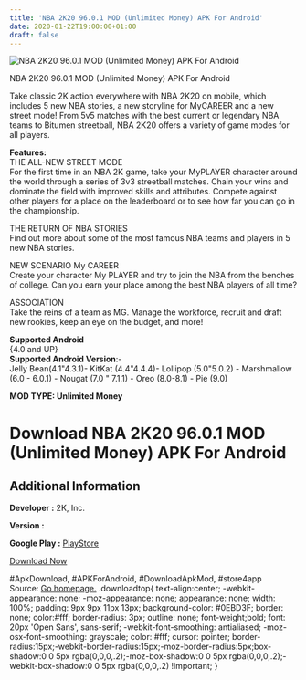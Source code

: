 ```yaml
---
title: 'NBA 2K20 96.0.1 MOD (Unlimited Money) APK For Android'
date: 2020-01-22T19:00:00+01:00
draft: false
---
```


![NBA 2K20 96.0.1 MOD (Unlimited Money) APK For Android](https://i1.wp.com/apkhome.net/wp-content/uploads/2020/01/NBA-2K20-96.0.1-MOD-Unlimited-Money.png "NBA 2K20 96.0.1 MOD (Unlimited Money) APK For Android")

  

NBA 2K20 96.0.1 MOD (Unlimited Money) APK For Android

Take classic 2K action everywhere with NBA 2K20 on mobile, which includes 5 new NBA stories, a new storyline for MyCAREER and a new street mode! From 5v5 matches with the best current or legendary NBA teams to Bitumen streetball, NBA 2K20 offers a variety of game modes for all players.

**Features:**  
THE ALL-NEW STREET MODE  
For the first time in an NBA 2K game, take your MyPLAYER character around the world through a series of 3v3 streetball matches. Chain your wins and dominate the field with improved skills and attributes. Compete against other players for a place on the leaderboard or to see how far you can go in the championship.

THE RETURN OF NBA STORIES  
Find out more about some of the most famous NBA teams and players in 5 new NBA stories.

NEW SCENARIO My CAREER  
Create your character My PLAYER and try to join the NBA from the benches of college. Can you earn your place among the best NBA players of all time?

ASSOCIATION  
Take the reins of a team as MG. Manage the workforce, recruit and draft new rookies, keep an eye on the budget, and more!

**Supported Android**  
{4.0 and UP}  
**Supported Android Version**:-  
Jelly Bean(4.1"4.3.1)- KitKat (4.4"4.4.4)- Lollipop (5.0"5.0.2) - Marshmallow (6.0 - 6.0.1) - Nougat (7.0 " 7.1.1) - Oreo (8.0-8.1) - Pie (9.0)

**MOD TYPE: Unlimited Money**

Download NBA 2K20 96.0.1 MOD (Unlimited Money) APK For Android
==============================================================

Additional Information
----------------------

**Developer :** 2K, Inc.

**Version :**

**Google Play :** [PlayStore](https://play.google.com/store/apps/details?id=com.t2ksports.nba2k20and)

  

[Download Now](https://store4app.co/post/nba-2k20-96-0-1-mod-unlimited-money-apk-for-android_1579714470)

  
#ApkDownload, #APKForAndroid, #DownloadApkMod, #store4app  
Source: [Go homepage.](https://store4app.co/post/nba-2k20-96-0-1-mod-unlimited-money-apk-for-android_1579714470) .downloadtop{ text-align:center; -webkit-appearance: none; -moz-appearance: none; appearance: none; width: 100%; padding: 9px 9px 11px 13px; background-color: #0EBD3F; border: none; color:#fff; border-radius: 3px; outline: none; font-weight;bold; font: 20px 'Open Sans', sans-serif; -webkit-font-smoothing: antialiased; -moz-osx-font-smoothing: grayscale; color: #fff; cursor: pointer; border-radius:15px;-webkit-border-radius:15px;-moz-border-radius:5px;box-shadow:0 0 5px rgba(0,0,0,.2);-moz-box-shadow:0 0 5px rgba(0,0,0,.2);-webkit-box-shadow:0 0 5px rgba(0,0,0,.2) !important; }